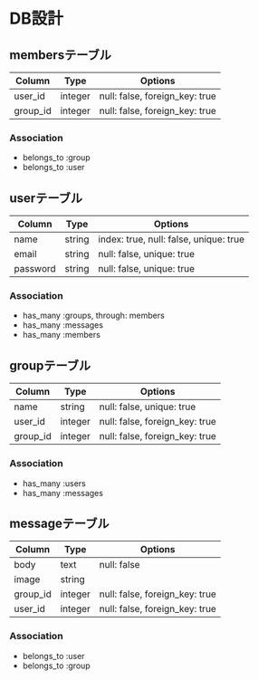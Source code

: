 # DB設計

## membersテーブル
|Column|Type|Options|
|------|----|-------|
|user_id|integer|null: false, foreign_key: true|
|group_id|integer|null: false, foreign_key: true|
### Association
- belongs_to :group
- belongs_to :user

## userテーブル
|Column|Type|Options|
|------|----|-------|
|name|string|index: true, null: false, unique: true|
|email|string|null: false, unique: true|
|password|string|null: false, unique: true|
### Association
- has_many :groups, through: members
- has_many :messages
- has_many :members

## groupテーブル
|Column|Type|Options|
|------|----|-------|
|name|string|null: false, unique: true|
|user_id|integer|null: false, foreign_key: true|
|group_id|integer|null: false, foreign_key: true|
### Association
- has_many :users
- has_many :messages

## messageテーブル
|Column|Type|Options|
|------|----|-------|
|body|text|null: false|
|image|string|
|group_id|integer|null: false, foreign_key: true|
|user_id|integer|null: false, foreign_key: true|
### Association
- belongs_to :user
- belongs_to :group
